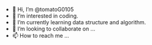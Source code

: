 - 👋 Hi, I’m @tomatoG0105
- 👀 I’m interested in coding.
- 🌱 I’m currently learning data structure and algorithm.
- 💞️ I’m looking to collaborate on ...
- 📫 How to reach me ...

<!---
tomatoG0105/tomatoG0105 is a ✨ special ✨ repository because its `README.md` (this file) appears on your GitHub profile.
You can click the Preview link to take a look at your changes.
--->
